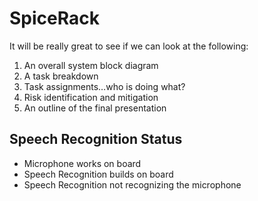 # SpiceRack

It will be really great to see if we can look at the following:

1.	An overall system block diagram
2.	A task breakdown 
3.	Task assignments…who is doing what?
4.	Risk identification and mitigation
5.	An outline of the final presentation


## Speech Recognition Status
- Microphone works on board
- Speech Recognition builds on board
- Speech Recognition not recognizing the microphone
